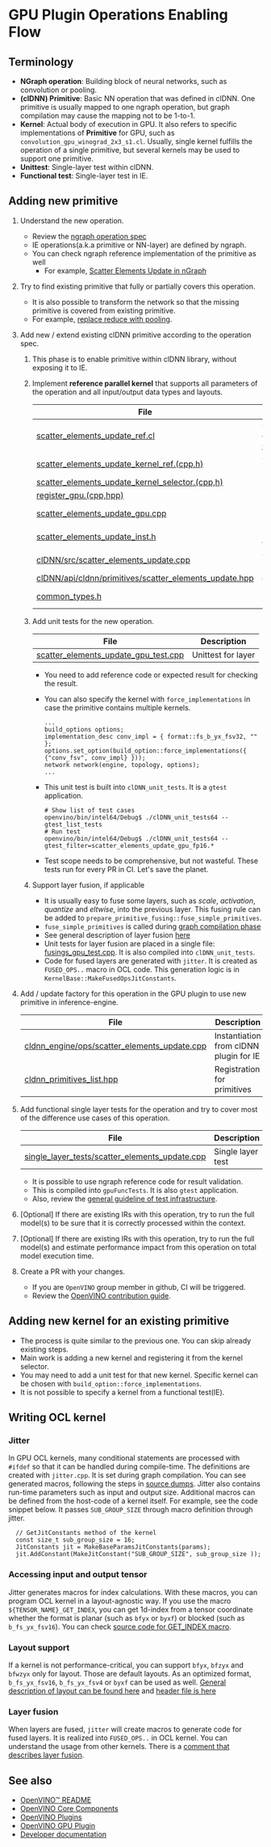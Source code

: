 # GPU Plugin Operations Enabling Flow

## Terminology

* **NGraph operation**: Building block of neural networks, such as convolution or pooling.
* **(clDNN) Primitive**: Basic NN operation that was defined in clDNN. One primitive is usually mapped to one ngraph operation, but graph compilation may cause the mapping not to be 1-to-1.
* **Kernel**: Actual body of execution in GPU. It also refers to specific implementations of **Primitive** for GPU, such as `convolution_gpu_winograd_2x3_s1.cl`. Usually, single kernel fulfills the operation of a single primitive, but several kernels may be used to support one primitive.
* **Unittest**: Single-layer test within clDNN.
* **Functional test**: Single-layer test in IE.

## Adding new primitive

1. Understand the new operation.
    * Review the [ngraph operation spec](https://github.com/openvinotoolkit/openvino/tree/master/docs/ops)
    * IE operations(a.k.a primitive or NN-layer) are defined by ngraph.
    * You can check ngraph reference implementation of the primitive as well
        * For example, [Scatter Elements Update in nGraph](https://github.com/openvinotoolkit/openvino/blob/master/src/core/reference/include/ngraph/runtime/reference/scatter_elements_update.hpp)

1. Try to find existing primitive that fully or partially covers this operation.
    * It is also possible to transform the network so that the missing primitive is covered from existing primitive.
    * For example, [replace reduce with pooling](https://github.com/openvinotoolkit/openvino/blob/23808f46f7b5d464fd649ad278f253eec12721b3/inference-engine/src/cldnn_engine/cldnn_engine.cpp#L205).

1. Add new / extend existing clDNN primitive according to the operation spec.
    1. This phase is to enable primitive within clDNN library, without exposing it to IE.
    1. Implement **reference parallel kernel** that supports all parameters of the operation and all input/output data types and layouts.

        | File | Description |
        |------|-------------|
        | [scatter_elements_update_ref.cl](https://github.com/openvinotoolkit/openvino/blob/master/src/plugins/intel_gpu/src/kernel_selector/cl_kernels/scatter_elements_update_ref.cl) | OpenCL Kernel body. For more detail, please see [How to write OCL kernel](#writing-ocl-kernel) section |
        | [scatter_elements_update_kernel_ref.(cpp,h)](https://github.com/openvinotoolkit/openvino/blob/master/src/plugins/intel_gpu/src/kernel_selector/kernels/scatter_update/scatter_elements_update_kernel_ref.cpp) | Counterpart of kernel body for host |
        | [scatter_elements_update_kernel_selector.(cpp,h)](https://github.com/openvinotoolkit/openvino/blob/master/src/plugins/intel_gpu/src/kernel_selector/kernels/scatter_update/scatter_elements_update_kernel_selector.cpp) | Kernel selector for a primitive |
        | [register_gpu.(cpp,hpp)](https://github.com/openvinotoolkit/openvino/blob/master/inference-engine/thirdparty/clDNN/src/gpu/register_gpu.cpp) | Primitive registration |
        | [scatter_elements_update_gpu.cpp](https://github.com/openvinotoolkit/openvino/blob/master/inference-engine/thirdparty/clDNN/src/gpu/scatter_elements_update_gpu.cpp) | Primitive registration, input spec |
        | [scatter_elements_update_inst.h](https://github.com/openvinotoolkit/openvino/blob/master/src/plugins/intel_gpu/src/graph/include/scatter_elements_update_inst.h) | Node type declaration for clDNN program |
        | [clDNN/src/scatter_elements_update.cpp](https://github.com/openvinotoolkit/openvino/blob/master/src/plugins/intel_gpu/src/graph/scatter_elements_update.cpp) | Code for scatter_elements_update_inst.h |
        | [clDNN/api/cldnn/primitives/scatter_elements_update.hpp](https://github.com/openvinotoolkit/openvino/blob/master/src/plugins/intel_gpu/include/intel_gpu/primitives/scatter_elements_update.hpp) | clDNN primitive definition |
        | [common_types.h](https://github.com/openvinotoolkit/openvino/blob/master/src/plugins/intel_gpu/src/kernel_selector/common_types.h) | Enum declaration for KernelType and arguments |

    1. Add unit tests for the new operation.

        | File | Description |
        |------|-------------|
        | [scatter_elements_update_gpu_test.cpp](https://github.com/openvinotoolkit/openvino/blob/master/src/plugins/intel_gpu/tests/test_cases/scatter_elements_update_gpu_test.cpp) | Unittest for layer |

        * You need to add reference code or expected result for checking the result.

        * You can also specify the kernel with `force_implementations` in case the primitive contains multiple kernels.
            ```
            ...
            build_options options;
            implementation_desc conv_impl = { format::fs_b_yx_fsv32, "" };
            options.set_option(build_option::force_implementations({ {"conv_fsv", conv_impl} }));
            network network(engine, topology, options);
            ...
            ```

        * This unit test is built into `clDNN_unit_tests`. It is a `gtest` application.
            ```
            # Show list of test cases
            openvino/bin/intel64/Debug$ ./clDNN_unit_tests64 --gtest_list_tests
            # Run test
            openvino/bin/intel64/Debug$ ./clDNN_unit_tests64 --gtest_filter=scatter_elements_update_gpu_fp16.*
            ```

        * Test scope needs to be comprehensive, but not wasteful. These tests run for every PR in CI. Let's save the planet.

    1. Support layer fusion, if applicable
        * It is usually easy to fuse some layers, such as *scale*, *activation*, *quantize* and *eltwise*, into the previous layer. This fusing rule can be added to `prepare_primitive_fusing::fuse_simple_primitives`.
        * `fuse_simple_primitives` is called during [graph compilation phase](https://github.com/openvinotoolkit/openvino/blob/71c50c224964bf8c24378d16f015d74e2c1e1ce8/inference-engine/thirdparty/clDNN/src/program.cpp#L430)
        * See general description of layer fusion [here](https://docs.openvinotoolkit.org/latest/openvino_docs_IE_DG_supported_plugins_CL_DNN.html#optimizations)
        * Unit tests for layer fusion are placed in a single file: [fusings_gpu_test.cpp](https://github.com/openvinotoolkit/openvino/blob/master/inference-engine/thirdparty/clDNN/tests/test_cases/fusings_gpu_test.cpp). It is also compiled into `clDNN_unit_tests`.
        * Code for fused layers are generated with `jitter`. It is created as `FUSED_OPS..` macro in OCL code. This generation logic is in `KernelBase::MakeFusedOpsJitConstants`.

1. Add / update factory for this operation in the GPU plugin to use new primitive in inference-engine.

    | File | Description |
    |------|-------------|
    | [cldnn_engine/ops/scatter_elements_update.cpp](https://github.com/openvinotoolkit/openvino/blob/master/inference-engine/src/cldnn_engine/ops/scatter_elements_update.cpp) | Instantiation from clDNN plugin for IE |
    | [cldnn_primitives_list.hpp](https://github.com/openvinotoolkit/openvino/blob/master/inference-engine/src/cldnn_engine/cldnn_primitives_list.hpp) | Registration for primitives |

1. Add functional single layer tests for the operation and try to cover most of the difference use cases of this operation.

    | File | Description |
    |------|-------------|
    | [single_layer_tests/scatter_elements_update.cpp](https://github.com/openvinotoolkit/openvino/blob/master/src/plugins/intel_cpu/tests/functional/shared_tests_instances/single_layer_tests/scatter_elements_update.cpp) | Single layer test |

    * It is possible to use ngraph reference code for result validation.
    * This is compiled into `gpuFuncTests`. It is also `gtest` application.
    * Also, review the [general guideline of test infrastructure](https://github.com/openvinotoolkit/openvino/blob/master/docs/IE_PLUGIN_DG/PluginTesting.md).

1. [Optional] If there are existing IRs with this operation, try to run the full model(s) to be sure that it is correctly processed within the context.

1. [Optional] If there are existing IRs with this operation, try to run the full model(s) and estimate performance impact from this operation on total model execution time.

1. Create a PR with your changes.
    * If you are `OpenVINO` group member in github, CI will be triggered.
    * Review the [OpenVINO contribution guide](https://github.com/openvinotoolkit/openvino/blob/master/CONTRIBUTING.md).

## Adding new kernel for an existing primitive

* The process is quite similar to the previous one. You can skip already existing steps.
* Main work is adding a new kernel and registering it from the kernel selector.
* You may need to add a unit test for that new kernel. Specific kernel can be chosen with `build_option::force_implementations`.
* It is not possible to specify a kernel from a functional test(IE).

## Writing OCL kernel

### Jitter

In GPU OCL kernels, many conditional statements are processed with `#ifdef` so that it can be handled during compile-time. The definitions are created with `jitter.cpp`. It is set during graph compilation. You can see generated macros, following the steps in [source dumps](https://github.com/openvinotoolkit/openvino/blob/master/src/plugins/intel_gpu/docs/gpu_debug_utils.md#sources-dumps).
Jitter also contains run-time parameters such as input and output size.
Additional macros can be defined from the host-code of a kernel itself. For example, see the code snippet below. It passes `SUB_GROUP_SIZE` through macro definition through jitter.
```
  // GetJitConstants method of the kernel
  const size_t sub_group_size = 16;
  JitConstants jit = MakeBaseParamsJitConstants(params);
  jit.AddConstant(MakeJitConstant("SUB_GROUP_SIZE", sub_group_size ));
```

### Accessing input and output tensor

Jitter generates macros for index calculations. With these macros, you can program OCL kernel in a layout-agnostic way. If you use the macro `${TENSOR_NAME}_GET_INDEX`, you can get 1d-index from a tensor coordinate whether the format is planar (such as `bfyx` or `byxf`) or blocked (such as `b_fs_yx_fsv16`). You can check [source code for GET_INDEX macro](https://github.com/openvinotoolkit/openvino/blob/7f8d3aa63899a3e3362c95eb7d1b04a5899660bd/inference-engine/thirdparty/clDNN/kernel_selector/core/common/jitter.cpp#L313).

### Layout support

If a kernel is not performance-critical, you can support `bfyx`, `bfzyx` and `bfwzyx` only for layout. Those are default layouts. As an optimized format, `b_fs_yx_fsv16`, `b_fs_yx_fsv4` or `byxf` can be used as well.
[General description of layout can be found here](https://github.com/openvinotoolkit/openvino/blob/master/src/plugins/intel_gpu/docs/gpu_memory_formats.md) and [header file is here](https://github.com/openvinotoolkit/openvino/blob/master/inference-engine/thirdparty/clDNN/api/tensor.hpp)

### Layer fusion

When layers are fused, `jitter` will create macros to generate code for fused layers. It is realized into `FUSED_OPS..` in OCL kernel. You can understand the usage from other kernels.
There is a [comment that describes layer fusion](https://github.com/openvinotoolkit/openvino/blob/7f8d3aa63899a3e3362c95eb7d1b04a5899660bd/inference-engine/thirdparty/clDNN/kernel_selector/core/kernel_selector_params.h#L521).

## See also

 * [OpenVINO™ README](../../../../README.md)
 * [OpenVINO Core Components](../../../README.md)
 * [OpenVINO Plugins](../../README.md)
 * [OpenVINO GPU Plugin](../README.md)
 * [Developer documentation](../../../../docs/dev/index.md)